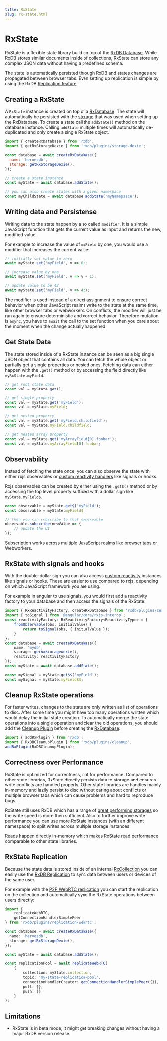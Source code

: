 ```yaml
---
title: RxState
slug: rx-state.html
---
```


# RxState

RxState is a flexible state library build on top of the [RxDB Database](https://rxdb.info/). While RxDB stores similar documents inside of collections, RxState can store any complex JSON data without having a predefined schema.

The state is automatically persisted through RxDB and states changes are propagated between browser tabs. Even setting up replication is simple by using the RxDB [Replication feature](./replication.md).

## Creating a RxState

A `RxState` instance is created on top of a [RxDatabase](./rx-database.md). The state will automatically be persisted with the [storage](./rx-storage.md) that was used when setting up the RxDatabase.
To create a state call the `addState()` method on the database instance. Calling `addState` multiple times will automatically de-duplicated and only create a single RxState object.

```javascript
import { createRxDatabase } from 'rxdb';
import { getRxStorageDexie } from 'rxdb/plugins/storage-dexie';

const database = await createRxDatabase({
  name: 'heroesdb',
  storage: getRxStorageDexie(),
});

// create a state instance
const myState = await database.addState();

// you can also create states with a given namespace
const myChildState = await database.addState('myNamepsace');
```

## Writing data and Persistense

Writing data to the state happen by a so called `modifier`. It is a simple JavaScript function that gets the current value as input and returns the new, modified value.

For example to increase the value of `myField` by one, you would use a modifier that increases the current value: 
```ts
// initially set value to zero
await myState.set('myField', v => 0);

// increase value by one
await myState.set('myField', v => v + 1);

// update value to be 42
await myState.set('myField', v => 42);
```

The modifier is used instead of a direct assignment to ensure correct behavior when other JavaScript realms write to the state at the same time, like other browser tabs or webworkers. On conflicts, the modifier will just be run again to ensure deterministic and correct behavior. Therefore mutation is `async`, you have to `await` the call to the set function when you care about the moment when the change actually happened.


## Get State Data

The state stored inside of a RxState instance can be seen as a big single JSON object that contains all data.
You can fetch the whole object or partially get a single properties or nested ones.
Fetching data can either happen with the `.get()` method or by accessing the field directly like `myRxState.myField`. 

```ts
// get root state data
const val = myState.get();

// get single property
const val = myState.get('myField');
const val = myState.myField;

// get nested property
const val = myState.get('myField.childfield');
const val = myState.myField.childfield;

// get nested array property
const val = myState.get('myArrayField[0].foobar');
const val = myState.myArrayField[0].foobar;
```

## Observability

Instead of fetching the state once, you can also observe the state with either rxjs observables or [custom reactivity handlers](#rxstate-with-signals-and-hooks) like signals or hooks.

Rxjs observables can be created by either using the `.get$()` method or by accessing the top level property suffixed with a dollar sign like `myState.myField$`.

```ts
const observable = myState.get$('myField');
const observable = myState.myField$;

// then you can subscribe to that observable
observable.subscribe(newValue => {
    // update the UI
});
```
Subscription works across multiple JavaScript realms like browser tabs or Webworkers.

## RxState with signals and hooks

With the double-dollar sign you can also access [custom reactivity](./reactivity.md) instances like signals or hooks. These are easier to use compared to rxjs, depending on which JavaScript framework you are using.

For example in angular to use signals, you would first add a reactivity factory to your database and then access the signals of the RxState:

```ts
import { RxReactivityFactory, createRxDatabase } from 'rxdb/plugins/core';
import { toSignal } from '@angular/core/rxjs-interop';
const reactivityFactory: RxReactivityFactory<ReactivityType> = {
    fromObservable(obs, initialValue) {
        return toSignal(obs, { initialValue });
    }
};
const database = await createRxDatabase({
    name: 'mydb',
    storage: getRxStorageDexie(),
    reactivity: reactivityFactory
});
const myState = await database.addState();

const mySignal = myState.get$$('myField');
const mySignal = myState.myField$$;
```


## Cleanup RxState operations

For faster writes, changes to the state are only written as list of operations to disc. After some time you might have too
many operations written which would delay the initial state creation. To automatically merge the state operations into a single operation and clear the old operations, you should add the [Cleanup Plugin](./cleanup.md) before creating the [RxDatabase](./rx-database.md):

```ts
import { addRxPlugin } from 'rxdb';
import { RxDBCleanupPlugin } from 'rxdb/plugins/cleanup';
addRxPlugin(RxDBCleanupPlugin);
```

## Correctness over Performance

RxState is optimized for correctness, not for performance. Compared to other state libraries, RxState directly persists data to storage and ensures write conflicts are handled properly. Other state libraries are handles mainly in-memory and lazily persist to disc without caring about conflicts or multiple browser tabs which can cause problems and hard to reproduce bugs.

RxState still uses RxDB which has a range of [great performing storages](./rx-storage-performance.md) so the write speed is more then sufficient. Also to further improve write performance you can use more RxState instances (with an different namespace) to split writes across multiple storage instances.

Reads happen directly in-memory which makes RxState read performance comparable to other state libraries.

## RxState Replication

Because the state data is stored inside of an internal [RxCollection](./rx-collection.md) you can easily use the [RxDB Replication](./replication.md) to sync data between users or devices of the same user.

For example with the [P2P WebRTC replication](./replication-webrtc.md) you can start the replication on the collection and automatically sync the RxState operations between users directly:

```ts
import {
    replicateWebRTC,
    getConnectionHandlerSimplePeer
} from 'rxdb/plugins/replication-webrtc';

const database = await createRxDatabase({
  name: 'heroesdb',
  storage: getRxStorageDexie(),
});

const myState = await database.addState();

const replicationPool = await replicateWebRTC(
    {
        collection: myState.collection,
        topic: 'my-state-replication-pool',
        connectionHandlerCreator: getConnectionHandlerSimplePeer({}),
        pull: {},
        push: {}
    }
);
```


## Limitations

- RxState is in beta mode, it might get breaking changes without having a major RxDB version release.
